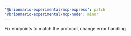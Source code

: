 ```yaml
---
'@brionmario-experimental/mcp-express': patch
'@brionmario-experimental/mcp-node': minor
---
```


Fix endpoints to match the protocol, change error handling
